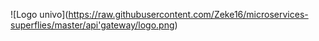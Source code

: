 <span>![</span><span>Logo univo</span><span>]</span><span>(</span><span>https://raw.githubusercontent.com/Zeke16/microservices-superflies/master/api'gateway/logo.png</span><span>)</span>
